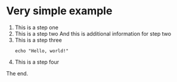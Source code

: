 # Very simple example

1. This is a step one
2. This is a step two
    And this is additional information for step two
3. This is a step three
    ```
    echo "Hello, world!"
    ```
4. This is a step four

The end.